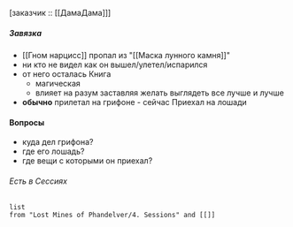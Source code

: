  [заказчик :: [[ДамаДама]]]

##### Завязка
- [[Гном нарцисc]] пропал из "[[Маска лунного камня]]"
- ни кто не видел как он вышел/улетел/испарился
- от него осталась Книга
	- магическая
	- влияет на разум заставляя желать выглядеть все лучше и лучше
- **обычно** прилетал на грифоне - сейчас Приехал на лошади 

#### Вопросы
- куда дел грифона?
- где его лошадь?
- где вещи с которыми он приехал?


###### Есть в Сессиях
```dataview
list
from "Lost Mines of Phandelver/4. Sessions" and [[]]
```
